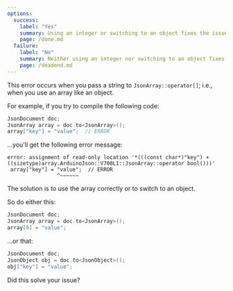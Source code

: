 ```yaml
---
options:
  success:
    label: "Yes"
    summary: Using an integer or switching to an object fixes the issue
    page: /done.md
  failure:
    label: "No"
    summary: Neither using an integer nor switching to an object fixes the issue
    page: /deadend.md
---
```


This error occurs when you pass a string to `JsonArray::operator[]`; i.e., when you use an array like an object.

For example, if you try to compile the following code:

```c++
JsonDocument doc;
JsonArray array = doc.to<JsonArray>();
array["key"] = "value";  // ERROR
```

...you'll get the following error message:

```text
error: assignment of read-only location '*(((const char*)"key") + ((sizetype)array.ArduinoJson::V700L1::JsonArray::operator bool()))'
 array["key"] = "value";  // ERROR
                ^~~~~~~
```

The solution is to use the array correctly or to switch to an object.

So do either this:

```c++
JsonDocument doc;
JsonArray array = doc.to<JsonArray>();
array[0] = "value";
```

...or that:

```c++
JsonDocument doc;
JsonObject obj = doc.to<JsonObject>();
obj["key"] = "value";
```

Did this solve your issue?
